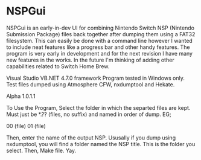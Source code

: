 # NSPGui
NSPGui is an early-in-dev UI for combining Nintendo Switch NSP (Nintendo Submission Package) files back together after dumping them using a FAT32 filesystem. 
This can easily be done with a command line however I wanted to include neat features like a progress bar and other handy features. 
The program is very early in development and for the next revision I have many new features in the works. 
In the future I'm thinking of adding other capabilities related to Switch Home Brew. 

Visual Studio VB.NET 4.7.0 framework 
Program tested in Windows only. 
Test files dumped using Atmosphere CFW, nxdumptool and Hekate. 

Alpha 1.0.1.1


To Use the Program, Select the folder in which the separted files are kept.
Must just be *.?? (files, no suffix) and named in order of dump.
EG; 

00    (file)
01    (file)

Then, enter the name of the output NSP. Ususally if you dump using nxdumptool, you will find a folder named the NSP title. This is the folder you select.
Then, Make file. Yay.
